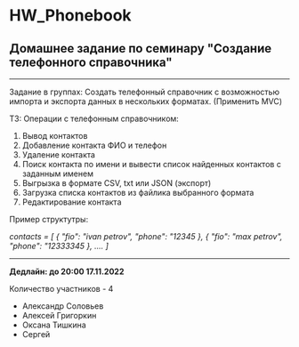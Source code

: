 # HW_Phonebook

## Домашнее задание по семинару "Создание телефонного справочника"
___
Задание в группах: Создать телефонный справочник с возможностью импорта и экспорта данных в нескольких форматах. (Применить MVC)

ТЗ:
Операции с телефонным справочником:
1. Вывод контактов
2. Добавление контакта ФИО и телефон
3. Удаление контакта
4. Поиск контакта по имени и вывести список найденных контактов с заданным именем
5. Выгрызка в формате CSV, txt или JSON (экспорт)
6. Загрузка списка контактов из файлика выбранного формата
7. Редактирование контакта

Пример структутры:

_contacts = [
{ "fio": "ivan petrov", "phone": "12345 },
{ "fio": "max petrov", "phone": "12333345 },
....
]_
___

**Дедлайн: до 20:00 17.11.2022**

Количество участников - 4
- Александр Соловьев
- Алексей Григоркин
- Оксана Тишкина
- Сергей

##
